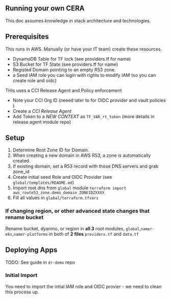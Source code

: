 ## Running your own CERA

This doc assumes knowledge in stack architecture and technologies.

## Prerequisites

This runs in AWS. Manually (or have your IT team) create these resources.

- DynamoDB  Table for TF lock (see providers.tf for name)
- S3 Bucket for TF State (see providers.tf for name)
- Registed Domain pointing to an empty R53 zone. 
- a Seed IAM role you can login with rights to modify IAM (so you can create role and oidc)

THis uses a CCI Release Agent and Policy enforcement

- Note your CCI Org ID (neeed later to for OIDC provider and vault policies )
- Create a _CCI Release Agent_
- Add Token to a _NEW CONTEXT_ as `TF_VAR_rt_token` (more details in release agent module repo)

## Setup

1) Determine Root Zone ID for Domain.
  1) When creating a new domain in AWS R53, a zone is automatically created.
  2) If existing domain, set a R53 record with those DNS servers and grab zone_id
3) Create initial seed Role and OIDC Provider (see `global/templates/README.md`)
4) Import root dns from `global` module `terraform import aws_route53_zone.demo_domain ZONEIDZXXXX`
5) Fill all values in `global/terraform.tfvars`

### If changing region, or other advanced state changes that rename bucket 

 Rename bucket, dyanmo, or region in **all 3** root modules, `global`,`namer-eks`,`namer-platforms`  in both of **2 files** `providers.tf` and `data.tf`

## Deploying Apps

TODO: See guide in `dr-demo` repo 

### Initial Import

You need to import the intial IAM role and OIDC provier  - we need to clean this process up.